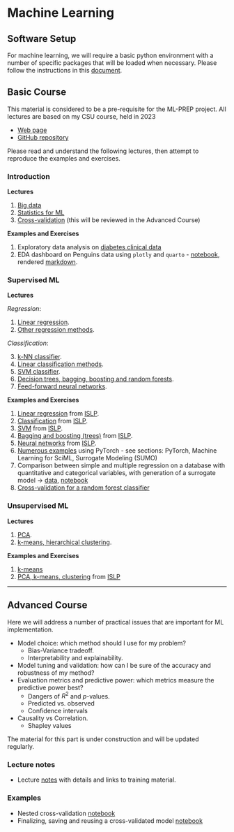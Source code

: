 # Machine Learning

## Software Setup

For machine learning, we will require a basic python environment with a number of specific packages that will be loaded when necessary. Please follow the instructions in this [document](../01_setup.pdf). 

## Basic Course

This material is considered to be a pre-requisite for the ML-PREP project. All lectures are based on my CSU course, held in 2023

- [Web page](https://sites.google.com/view/csu2023/home)
- [GitHub repository](https://github.com/markasch/CSU-IMU-2023)

Please read and understand the following lectures, then attempt to reproduce the examples and exercises.

### Introduction 

**Lectures**
 
1. [Big data](https://github.com/markasch/CSU-IMU-2023/blob/main/01basic-course/01Lectures/00a_bigdata.pdf) 
2. [Statistics for ML](https://github.com/markasch/CSU-IMU-2023/blob/main/01basic-course/01Lectures/00b_learn_stat.pdf)
3. [Cross-validation](https://github.com/markasch/CSU-IMU-2023/blob/main/01basic-course/01Lectures/00_resample.pdf) (this will be reviewed in the Advanced Course)

**Examples and Exercises**

1. Exploratory data analysis on [diabetes clinical data](https://github.com/markasch/CSU-IMU-2023/blob/main/01basic-course/02Examples/EDA_diabetes)
2. EDA dashboard on Penguins data using `plotly` and `quarto` - [notebook](dashboard/db_layout.ipynb), rendered [markdown](dashboard/db_layout/db_layout.md).


### Supervised ML

**Lectures**

*Regression*: 

1. [Linear regression](https://github.com/markasch/CSU-IMU-2023/blob/main/01basic-course/01Lectures/01_super_lr.pdf).
2. [Other regression methods](https://github.com/markasch/CSU-IMU-2023/blob/main/01basic-course/01Lectures/02_super_SelectRegul.pdf).

*Classification*:

3. [k-NN classifier](https://github.com/markasch/CSU-IMU-2023/blob/main/01basic-course/01Lectures/03_super_knn.pdf).
4. [Linear classification methods](https://github.com/markasch/CSU-IMU-2023/blob/main/01basic-course/01Lectures/03_super_class.pdf).
5. [SVM classifier](https://github.com/markasch/CSU-IMU-2023/blob/main/01basic-course/01Lectures/04_super_SVM.pdf).
6. [Decision trees, bagging, boosting and random forests](https://github.com/markasch/CSU-IMU-2023/blob/main/01basic-course/01Lectures/05_super_CART.pdf).
7. [Feed-forward neural networks](https://github.com/markasch/CSU-IMU-2023/blob/main/01basic-course/01Lectures/06_super_NN.pdf). 


**Examples and Exercises**

1. [Linear regression](https://github.com/intro-stat-learning/ISLP_labs/blob/stable/Ch03-linreg-lab.ipynb) from [ISLP](https://www.statlearning.com/resources-python).
2. [Classification](https://github.com/intro-stat-learning/ISLP_labs/blob/stable/Ch04-classification-lab.ipynb) from [ISLP](https://www.statlearning.com/resources-python).
3. [SVM](https://github.com/intro-stat-learning/ISLP_labs/blob/stable/Ch04-classification-lab.ipynb) from [ISLP](https://www.statlearning.com/resources-python).
4. [Bagging and boosting (trees)](https://github.com/intro-stat-learning/ISLP_labs/blob/stable/Ch08-baggboost-lab.ipynb) from [ISLP](https://www.statlearning.com/resources-python).
5. [Neural networks](https://github.com/intro-stat-learning/ISLP_labs/blob/stable/Ch10-deeplearning-lab.ipynb) from [ISLP](https://www.statlearning.com/resources-python).
6. [Numerous examples](https://github.com/markasch/CSU-IMU-2023/tree/main/02advanced-course/02Examples) using PyTorch - see sections: PyTorch, Machine Learning for SciML, Surrogate Modeling (SUMO)
7. Comparison between simple and multiple regression on a database with quantitative and categorical variables, with generation of a surrogate model → [data](https://github.com/markasch/CSU-IMU-2023/blob/main/01basic-course/02Examples/mlreg_concrete/ConcreteStrength.csv), [notebook](https://github.com/markasch/CSU-IMU-2023/blob/main/01basic-course/02Examples/mlreg_concrete/mlreg_concrete.md)
8. [Cross-validation for a random forest classifier](https://github.com/markasch/CSU-IMU-2023/blob/main/01basic-course/02Examples/CV/CV_RF_sklearn.ipynb)

### Unsupervised ML

**Lectures**
 
1. [PCA](https://github.com/markasch/CSU-IMU-2023/blob/main/01basic-course/01Lectures/07_unsup_PCA.pdf).
2. [k-means, hierarchical clustering](https://github.com/intro-stat-learning/ISLP_labs/blob/stable/Ch12-unsup-lab.ipynb).


**Examples and Exercises**

1. [k-means](https://github.com/markasch/CSU-IMU-2023/blob/main/01basic-course/02Examples/k_means/k_means_skl.ipynb)
2. [PCA, k-means, clustering](https://github.com/intro-stat-learning/ISLP_labs/blob/v2/Ch12-unsup-lab.ipynb) from [ISLP](https://www.statlearning.com/resources-python)

---


## Advanced Course

Here we will address a number of practical issues that are important for ML implementation.

- Model choice: which method should I use for my problem?
  - Bias-Variance tradeoff.
  - Interpretability and explainability.
- Model tuning and validation: how can I be sure of the accuracy and robustness of my method?
- Evaluation metrics and predictive power: which metrics measure the predictive power best?
   - Dangers of $R^2$ and $p$-values. 
   - Predicted vs. observed
   - Confidence intervals
- Causality vs Correlation.
  - Shapley values

The material for this part is under construction and will be updated regularly.

### Lecture notes

- Lecture [notes](./02_ML_advanced.pdf) with details and links to training material.


### Examples

- Nested cross-validation [notebook](./Examples/nested_CV.ipynb)
- Finalizing, saving and reusing a cross-validated model [notebook](./Examples/final_model.ipynb)



